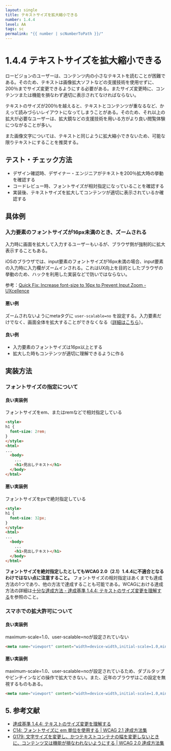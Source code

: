 ```yaml
---
layout: single
title: テキストサイズを拡大縮小できる
number: 1.4.4
level: AA
tags: sc
permalink: "{{ number | scNumberToPath }}/"
---
```


# 1.4.4 テキストサイズを拡大縮小できる

ロービジョンのユーザーは、コンテンツ内の小さなテキストを読むことが困難である。そのため、テキストは画像拡大ソフトなどの支援技術を使用せずに、200％までサイズ変更できるようにする必要がある。またサイズ変更時に、コンテンツまたは機能を損なわず適切に表示されてなければならない。

テキストのサイズが200％を越えると、テキストとコンテンツが重なるなど、かえって読みづらいレイアウトになってしまうことがある。そのため、それ以上の拡大が必要なユーザーは、拡大鏡などの支援技術を用いる方がより良い閲覧体験につながることが多い。

また画像文字については、テキストと同じように拡大縮小できないため、可能な限りテキストにすることを推奨する。

## テスト・チェック方法

- デザイン確認時、デザイナー・エンジニアがテキストを200％拡大時の挙動を確認する
- コードレビュー時、フォントサイズが相対指定になっていることを確認する
- 実装後、テキストサイズを拡大してコンテンツが適切に表示されているか確認する

## 具体例

### 入力要素のフォントサイズが16px未満のとき、ズームされる

入力時に画面を拡大して入力するユーザーもいるが、ブラウザ側が強制的に拡大表示することもある。

iOSのブラウザでは、input要素のフォントサイズが16px未満の場合、input要素の入力時に入力欄がズームインされる。これはUX向上を目的としたブラウザの挙動のため、ハックを利用した実装などで防いではならない。

参考：[Quick Fix: Increase font-size to 16px to Prevent Input Zoom - UXcellence](https://uxcellence.com/2014/fix-ios-input-zoom)

#### 悪い例

ズームされないようにmetaタグに `user-scalable=no` を設定する。入力要素だけでなく、画面全体を拡大することができなくなる（[詳細はこちら](#悪い実装例-1)）。

#### 良い例

- 入力要素のフォントサイズは16px以上とする
- 拡大した時もコンテンツが適切に理解できるように作る

## 実装方法

### フォントサイズの指定について

#### 良い実装例

フォントサイズをem、またはremなどで相対指定している

```html
<style>
h1 {
  font-size: 2rem;
}
</style>
<html>
...
  <body>
    ...
    <h1>見出しテキスト</h1>
  </body>
</html>
```

#### 悪い実装例

フォントサイズをpxで絶対指定している

```html
<style>
h1 {
  font-size: 32px;
}
</style>
<html>
...
  <body>
    ...
    <h1>見出しテキスト</h1>
  </body>
</html>
```

**フォントサイズを絶対指定したとしてもWCAG 2.0（2.1）1.4.4に不適合となるわけではない点に注意すること。** フォントサイズの相対指定はあくまでも達成方法の1つであり、他の方法で達成することも可能である。WCAGにおける達成方法の詳細は[十分な達成方法 - 達成基準 1.4.4: テキストのサイズ変更を理解する](https://waic.jp/docs/WCAG21/Understanding/resize-text.html#sufficient)を参照のこと。

### スマホでの拡大許可について

#### 良い実装例
maximum-scale=1.0、user-scalable=noが設定されていない

```html
<meta name="viewport" content="width=device-width,initial-scale=1.0,minimum-scale=1.0">
```

#### 悪い実装例

maximum-scale=1.0、user-scalable=noが設定されているため、ダブルタップやピンチインなどの操作で拡大できない。また、近年のブラウザはこの設定を無視するものもある。

```html
<meta name="viewport" content="width=device-width,initial-scale=1.0,minimum-scale=1.0,maximum-scale=1.0,user-scalable=no">
```

## 5. 参考文献

- [達成基準 1.4.4: テキストのサイズ変更を理解する](https://waic.jp/docs/WCAG21/Understanding/resize-text.html)
- [C14: フォントサイズに em 単位を使用する | WCAG 2.1 達成方法集](https://waic.jp/docs/WCAG21/Techniques/css/C14)
- [G179: 文字サイズを変更し、かつテキストコンテナの幅を変更しないときに、コンテンツ又は機能が損なわれないようにする | WCAG 2.0 達成方法集](https://waic.jp/docs/WCAG-TECHS/G179)
